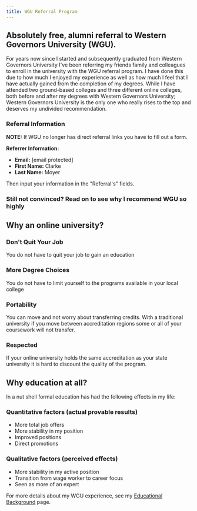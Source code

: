 ```yaml
---
title: WGU Referral Program
---
```


## Absolutely free, alumni referral to Western Governors University (WGU).

For years now since I started and subsequently graduated from Western Governors University I've been referring my friends family and colleagues to enroll in the university with the WGU referral program. I have done this due to how much I enjoyed my experience as well as how much I feel that I have actually gained from the completion of my degrees. While I have attended two ground-based colleges and three different online colleges, both before and after my degrees with Western Governors University; Western Governors University is the only one who really rises to the top and deserves my undivided recommendation.

### Referral Information

**NOTE:** If WGU no longer has direct referral links you have to fill out a form.

**Referrer Information:**
- **Email:** [email protected]
- **First Name:** Clarke
- **Last Name:** Moyer

Then input your information in the "Referral's" fields.

### Still not convinced? Read on to see why I recommend WGU so highly

## Why an online university?

### Don't Quit Your Job
You do not have to quit your job to gain an education

### More Degree Choices
You do not have to limit yourself to the programs available in your local college

### Portability
You can move and not worry about transferring credits. With a traditional university if you move between accreditation regions some or all of your coursework will not transfer.

### Respected
If your online university holds the same accreditation as your state university it is hard to discount the quality of the program.

## Why education at all?

In a nut shell formal education has had the following effects in my life:

### Quantitative factors (actual provable results)
- More total job offers
- More stability in my position
- Improved positions
- Direct promotions

### Qualitative factors (perceived effects)
- More stability in my active position
- Transition from wage worker to career focus
- Seen as more of an expert

For more details about my WGU experience, see my [Educational Background](/education) page.
